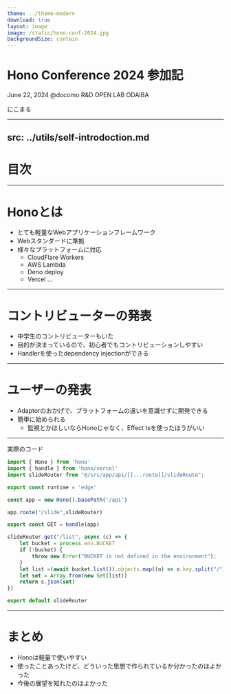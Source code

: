 ```yaml
---
theme: ../theme-modern
download: true
layout: image
image: /static/hono-conf-2024.jpg
backgroundSize: contain
---
```


# Hono Conference 2024 参加記
June 22, 2024 
@docomo R&D OPEN LAB ODAIBA

<div class="absolute bottom-10">
    にこまる
</div>


---
src: ../utils/self-introdoction.md
---


# 目次

<Toc maxDepth="1"></Toc>

---

# Honoとは
- とても軽量なWebアプリケーションフレームワーク
- Webスタンダードに準拠
- 様々なプラットフォームに対応
    - CloudFlare Workers
    - AWS Lambda
    - Deno deploy
    - Vercel ...


---

# コントリビューターの発表

- 中学生のコントリビューターもいた
- 目的が決まっているので、初心者でもコントリビューションしやすい
- Handlerを使ったdependency injectionができる

---

# ユーザーの発表

- Adaptorのおかげで、プラットフォームの違いを意識せずに開発できる
- 簡単に始められる
    - 監視とかほしいならHonoじゃなく、Effect tsを使ったほうがいい

---
実際のコード

```ts
import { Hono } from 'hono'
import { handle } from 'hono/vercel'
import slideRouter from "@/src/app/api/[[...route]]/slideRoute";

export const runtime = 'edge'

const app = new Hono().basePath('/api')

app.route("/slide",slideRouter)

export const GET = handle(app)
```

```ts
slideRouter.get("/list", async (c) => {
    let bucket = process.env.BUCKET
    if (!bucket) {
        throw new Error("BUCKET is not defined in the environment");
    }
    let list =(await bucket.list()).objects.map((o) => o.key.split("/")[0])
    let set = Array.from(new Set(list))
    return c.json(set)
})

export default slideRouter
```

---

# まとめ

- Honoは軽量で使いやすい
- 使ったことあったけど、どういった思想で作られているか分かったのはよかった
- 今後の展望を知れたのはよかった




